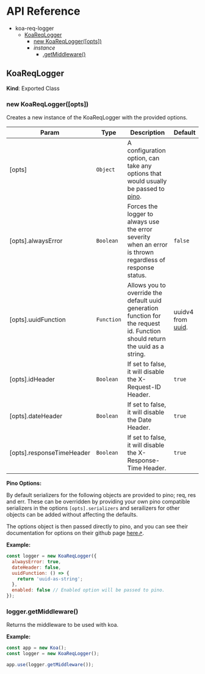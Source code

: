 # API Reference

* koa-req-logger
  * [KoaReqLogger](#KoaReqLogger)
    * [new KoaReqLogger([opts])](#new_koa-req-logger)
    * _instance_
      * [.getMiddleware()](#function_get-middleware)

## KoaReqLogger
**Kind**: Exported Class

<a name="new_koa-req-logger"></a>
### new KoaReqLogger([opts])
Creates a new instance of the KoaReqLogger with the provided options.

| Param | Type | Description | Default |
| --- | --- | --- | --- |
| [opts] | <code>Object</code> | A configuration option, can take any options that would usually be passed to [pino]. |
| [opts].alwaysError | <code>Boolean</code> | Forces the logger to always use the error severity when an error is thrown regardless of response status. | <code>false</code> |
| [opts].uuidFunction | <code>Function</code> | Allows you to override the default uuid generation function for the request id. Function should return the uuid as a string. | uuidv4 from [uuid].
| [opts].idHeader | <code>Boolean</code> | If set to false, it will disable the X-Request-ID Header. | <code>true</code> |
| [opts].dateHeader | <code>Boolean</code> | If set to false, it will disable the Date Header. | <code>true</code> |
| [opts].responseTimeHeader | <code>Boolean</code> | If set to false, it will disable the X-Response-Time Header. | <code>true</code> |

**Pino Options:**

By default serializers for the following objects are provided to pino; req, res and err. These can be overridden by providing your own pino compatible serializers in the options <code>[opts].serializers</code> and serailizers for other objects can be added without affecting the defaults.

The options object is then passed directly to pino, and you can see their documentation for options on their github page [here⇗].

**Example:**

```js
const logger = new KoaReqLogger({
  alwaysError: true,
  dateHeader: false,
  uuidFunction: () => {
    return 'uuid-as-string';
  },
  enabled: false // Enabled option will be passed to pino.
});
```

<a name="function_get-middleware"></a>
### logger.getMiddleware()
Returns the middleware to be used with koa.

**Example:**

```js
const app = new Koa();
const logger = new KoaReqLogger();

app.use(logger.getMiddleware());
```

[pino]: https://github.com/pinojs/pino
[uuid]: https://github.com/kelektiv/node-uuid
[here⇗]: https://github.com/pinojs/pino/blob/master/docs/API.md